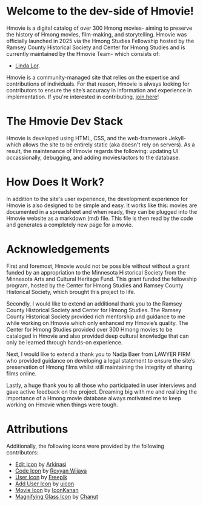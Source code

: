 # Welcome to the dev-side of Hmovie!

Hmovie is a digital catalog of over 300 Hmong movies- aiming to preserve the history of Hmong movies, film-making, and storytelling. Hmovie was officially launched in 2025 via the Hmong Studies Fellowship hosted by the Ramsey County Historical Society and Center for Hmong Studies and is currently maintained by the Hmovie Team- which consists of: 
- [Linda Lor](https://github.com/LindaLor028).

Hmovie is a community-managed site that relies on the expertise and contributions of individuals. For that reason, Hmovie is always looking for contributors to ensure the site’s accuracy in information and experience in implementation. If you're interested in contributing, [join here](https://docs.google.com/forms/d/e/1FAIpQLScNHbhgT9XjnfDxzHmVGZO4mkPn5SHC3-aTS0kcSaTOyuS-Fg/viewform)!


# The Hmovie Dev Stack
Hmovie is developed using HTML, CSS, and the web-framework Jekyll- which allows the site to be entirely static (aka doesn't rely on servers). As a result, the maintenance of Hmovie regards the following: updating UI occassionally, debugging, and  adding movies/actors to the database. 

# How Does It Work?
In addition to the site's user experience, the development experience for Hmovie is also designed to be simple and easy. It works like this: movies are documented in a spreadsheet and when ready, they can be plugged into the Hmovie website as a markdown (md) file. This file is then read by the code and generates a completely new page for a movie. 

# Acknowledgements
First and foremost, Hmovie would not be possible without without a grant funded by an appropriation to the Minnesota Historical Society from the Minnesota Arts and Cultural Heritage Fund. This grant funded the fellowship program, hosted by the Center for Hmong Studies and Ramsey County Historical Society, which brought this project to life. 

Secondly, I would like to extend an additional thank you to the Ramsey County Historical Society and Center for Hmong Studies. The Ramsey County Historical Society provided rich mentorship and guidance to me while working on Hmovie which only enhanced my Hmovie’s quality. The Center for Hmong Studies provided over 300 Hmong movies to be cataloged in Hmovie and also provided deep cultural knowledge that can only be learned through hands-on experience. 

Next, I would like to extend a thank you to Nadja Baer from LAWYER FIRM who provided guidance on developing a legal statement to ensure the site’s preservation of Hmong films whilst still maintaining the integrity of sharing films online. 

Lastly, a huge thank you to all those who participated in user interviews and gave active feedback on the project. Dreaming big with me and realizing the importance of a Hmong movie database always motivated me to keep working on Hmovie when things were tough.

# Attributions
Additionally, the following icons were provided by the following contributors: 

- [Edit Icon](https://www.flaticon.com/free-icons/edit-text) by [ Arkinasi](https://www.flaticon.com/authors/arkinasi)
- [Code Icon](https://www.flaticon.com/free-icons/code) by [ Royyan Wijaya](https://www.flaticon.com/authors/royyan-wijaya)
- [User Icon](https://www.flaticon.com/free-icons/user) by [ Freepik](https://www.flaticon.com/authors/freepik)
- [Add User Icon](https://www.flaticon.com/free-icons/add-user) by [ uicon](https://www.flaticon.com/authors/uicon)
- [Movie Icon](https://www.flaticon.com/free-icons/film) by [ IconKanan](https://www.flaticon.com/authors/iconkanan)
- [Magnifying Glass Icon](https://www.flaticon.com/free-icons/search) by [ Chanut](https://www.flaticon.com/authors/chanut)

